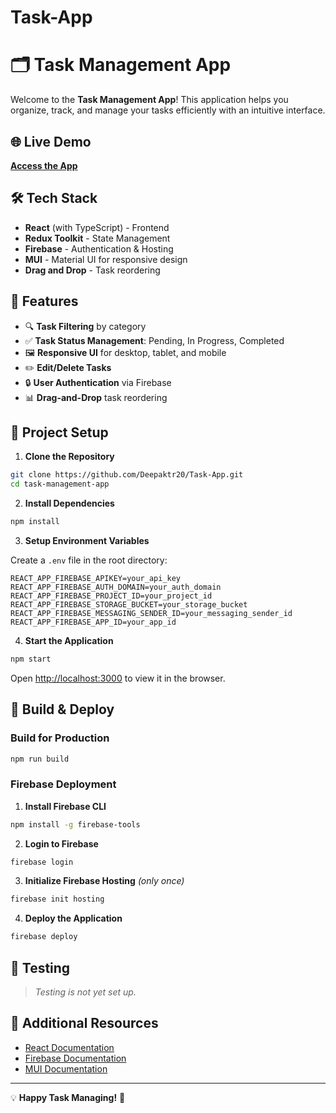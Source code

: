 # Task-App

# 🗂️ Task Management App
 
Welcome to the **Task Management App**! This application helps you organize, track, and manage your tasks efficiently with an intuitive interface.
 
## 🌐 Live Demo
 
[**Access the App**](https://task-app-a1830.web.app)
 
## 🛠️ Tech Stack
 
- **React** (with TypeScript) - Frontend
- **Redux Toolkit** - State Management
- **Firebase** - Authentication & Hosting
- **MUI** - Material UI for responsive design
- **Drag and Drop** - Task reordering
 
## 🧩 Features
 
- 🔍 **Task Filtering** by category
- ✅ **Task Status Management**: Pending, In Progress, Completed
- 🖼️ **Responsive UI** for desktop, tablet, and mobile
- ✏️ **Edit/Delete Tasks**
- 🔒 **User Authentication** via Firebase
- 📊 **Drag-and-Drop** task reordering
 
## 📂 Project Setup
 
1. **Clone the Repository**
 
```bash
git clone https://github.com/Deepaktr20/Task-App.git
cd task-management-app
```
 
2. **Install Dependencies**
 
```bash
npm install
```
 
3. **Setup Environment Variables**
 
Create a `.env` file in the root directory:
 
```plaintext
REACT_APP_FIREBASE_APIKEY=your_api_key
REACT_APP_FIREBASE_AUTH_DOMAIN=your_auth_domain
REACT_APP_FIREBASE_PROJECT_ID=your_project_id
REACT_APP_FIREBASE_STORAGE_BUCKET=your_storage_bucket
REACT_APP_FIREBASE_MESSAGING_SENDER_ID=your_messaging_sender_id
REACT_APP_FIREBASE_APP_ID=your_app_id
```
 
4. **Start the Application**
 
```bash
npm start
```
 
Open [http://localhost:3000](http://localhost:3000) to view it in the browser.
 
## 🚀 Build & Deploy
 
### Build for Production
 
```bash
npm run build
```
 
### Firebase Deployment
 
1. **Install Firebase CLI**
 
```bash
npm install -g firebase-tools
```
 
2. **Login to Firebase**
 
```bash
firebase login
```
 
3. **Initialize Firebase Hosting** _(only once)_
 
```bash
firebase init hosting
```
 
4. **Deploy the Application**
 
```bash
firebase deploy
```
 
## 🧪 Testing
 
> _Testing is not yet set up._
 
## 📖 Additional Resources
 
- [React Documentation](https://reactjs.org/)
- [Firebase Documentation](https://firebase.google.com/docs)
- [MUI Documentation](https://mui.com/)
 
---
 
💡 **Happy Task Managing!** 🚀
